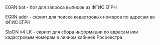 EGRN bot - бот для запроса выписок из ФГИС ЕГРН

EGRN addr - скрипт для поиска кадастровых номеров по адресам во ФГИС ЕГРН

SIpON v4 LK - скрипт для сбора информации по адресам или кадастровым номерам в личном кабинее Росреестра
